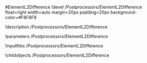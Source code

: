 <!-- MOOSE Object Documentation Stub: Remove this when content is added. -->
#ElementL2Difference
!devel /Postprocessors/ElementL2Difference float=right width=auto margin=20px padding=20px background-color=#F8F8F8

!description /Postprocessors/ElementL2Difference

!parameters /Postprocessors/ElementL2Difference

!inputfiles /Postprocessors/ElementL2Difference

!childobjects /Postprocessors/ElementL2Difference
